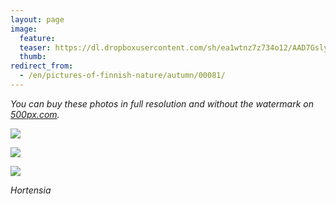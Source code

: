 ```yaml
---
layout: page
image:
  feature:
  teaser: https://dl.dropboxusercontent.com/sh/ea1wtnz7z734o12/AAD7Gsly67BmHMgoKi6Yk8UKa/luontokuvat/syksy/2/DS36001-245px.jpg
  thumb:
redirect_from:
  - /en/pictures-of-finnish-nature/autumn/00081/
---
```


*You can buy these photos in full resolution and without the watermark on [500px.com](https://500px.com/minimuutticom/galleries/flowers).*

[![](https://dl.dropboxusercontent.com/sh/ea1wtnz7z734o12/AADOIjCnQ3jhvgYpWJYGRDAla/luontokuvat/syksy/2/DS36047-800px.jpg)](https://dl.dropboxusercontent.com/sh/ea1wtnz7z734o12/AAAd-QTVnQ4YiE02BhrgZSbPa/luontokuvat/syksy/2/DS36047.jpg)

[![](https://dl.dropboxusercontent.com/sh/ea1wtnz7z734o12/AACDcTMCOH6TAGv-h6kWvWnDa/luontokuvat/syksy/2/DS36002-800px.jpg)](https://dl.dropboxusercontent.com/sh/ea1wtnz7z734o12/AAA67IA_1cNilVHJyA2SRbj3a/luontokuvat/syksy/2/DS36002.jpg)

[![](https://dl.dropboxusercontent.com/sh/ea1wtnz7z734o12/AABITnZOeZcZgS-NApHwBP3aa/luontokuvat/syksy/2/DS36001-800px.jpg)](https://dl.dropboxusercontent.com/sh/ea1wtnz7z734o12/AABgwR-BpHK8PzkqQJVdALu9a/luontokuvat/syksy/2/DS36001.jpg)

*Hortensia*
